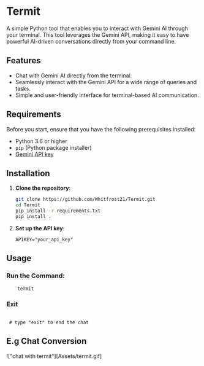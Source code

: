 # Termit

A simple Python tool that enables you to interact with Gemini AI through your terminal. This tool leverages the Gemini API, making it easy to have powerful AI-driven conversations directly from your command line.

## Features

- Chat with Gemini AI directly from the terminal.
- Seamlessly interact with the Gemini API for a wide range of queries and tasks.
- Simple and user-friendly interface for terminal-based AI communication.

## Requirements

Before you start, ensure that you have the following prerequisites installed:

- Python 3.6 or higher
- `pip` (Python package installer)
- [Gemini API key](https://ai.google.dev/)

## Installation

1. **Clone the repository**:
   ```bash
   git clone https://github.com/Whitfrost21/Termit.git
   cd Termit
   pip install -r requirements.txt
   pip install .
   ```
2. **Set up the API key**:
   ```
   APIKEY="your_api_key"
   ```

## Usage

### **Run the Command**:

```bash
    termit
```

### **Exit**

```exit

 # type "exit" to end the chat
```

## E.g Chat Conversion

!["chat with termit"][Assets/termit.gif]
